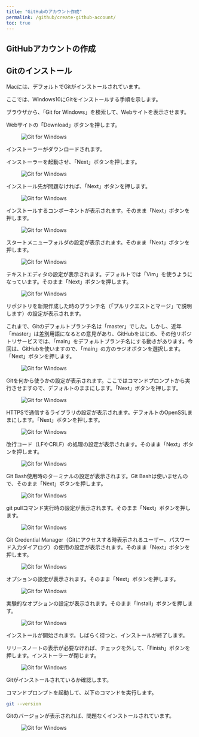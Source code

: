 ```yaml
---
title: "GitHubのアカウント作成"
permalink: /github/create-github-account/
toc: true
---
```

## GitHubアカウントの作成

## Gitのインストール

Macには、デフォルトでGitがインストールされています。

ここでは、Windows10にGitをインストールする手順を示します。

ブラウザから、「Git for Windows」を検索して、Webサイトを表示させます。

Webサイトの「Download」ボタンを押します。

<figure>
  <img src="{{ '/assets/images/github/02/git-for-windows.png' | relative_url }}" alt="Git for Windows" class="img_border">
</figure>

インストーラーがダウンロードされます。

インストーラーを起動させ、「Next」ボタンを押します。

<figure>
  <img src="{{ '/assets/images/github/02/git-installer1.png' | relative_url }}" alt="Git for Windows" class="img_border">
</figure>

インストール先が問題なければ、「Next」ボタンを押します。

<figure>
  <img src="{{ '/assets/images/github/02/git-installer2.png' | relative_url }}" alt="Git for Windows" class="img_border">
</figure>

インストールするコンポーネントが表示されます。そのまま「Next」ボタンを押します。

<figure>
  <img src="{{ '/assets/images/github/02/git-installer3.png' | relative_url }}" alt="Git for Windows" class="img_border">
</figure>

スタートメニューフォルダの設定が表示されます。そのまま「Next」ボタンを押します。

<figure>
  <img src="{{ '/assets/images/github/02/git-installer4.png' | relative_url }}" alt="Git for Windows" class="img_border">
</figure>

テキストエディタの設定が表示されます。デフォルトでは「Vim」を使うようになっています。そのまま「Next」ボタンを押します。

<figure>
  <img src="{{ '/assets/images/github/02/git-installer5.png' | relative_url }}" alt="Git for Windows" class="img_border">
</figure>

リポジトリを新規作成した時のブランチ名（「プルリクエストとマージ」で説明します）の設定が表示されます。

これまで、Gitのデフォルトブランチ名は「master」でした。しかし、近年「master」は差別用語になるとの意見があり、GitHubをはじめ、その他リポジトリサービスでは、「main」をデフォルトブランチ名にする動きがあります。今回は、GitHubを使いますので、「main」の方のラジオボタンを選択します。「Next」ボタンを押します。

<figure>
  <img src="{{ '/assets/images/github/02/git-installer6.png' | relative_url }}" alt="Git for Windows" class="img_border">
</figure>

Gitを何から使うかの設定が表示されます。ここではコマンドプロンプトから実行させますので、デフォルトのままにします。「Next」ボタンを押します。

<figure>
  <img src="{{ '/assets/images/github/02/git-installer7.png' | relative_url }}" alt="Git for Windows" class="img_border">
</figure>

HTTPSで通信するライブラリの設定が表示されます。デフォルトのOpenSSLままにします。「Next」ボタンを押します。

<figure>
  <img src="{{ '/assets/images/github/02/git-installer8.png' | relative_url }}" alt="Git for Windows" class="img_border">
</figure>

改行コード（LFやCRLF）の処理の設定が表示されます。そのまま「Next」ボタンを押します。

<figure>
  <img src="{{ '/assets/images/github/02/git-installer9.png' | relative_url }}" alt="Git for Windows" class="img_border">
</figure>

Git Bash使用時のターミナルの設定が表示されます。Git Bashは使いませんので、そのまま「Next」ボタンを押します。

<figure>
  <img src="{{ '/assets/images/github/02/git-installer10.png' | relative_url }}" alt="Git for Windows" class="img_border">
</figure>

git pullコマンド実行時の設定が表示されます。そのまま「Next」ボタンを押します。

<figure>
  <img src="{{ '/assets/images/github/02/git-installer11.png' | relative_url }}" alt="Git for Windows" class="img_border">
</figure>

Git Credential Manager（Gitにアクセスする時表示されるユーザー、パスワード入力ダイアログ）の使用の設定が表示されます。そのまま「Next」ボタンを押します。

<figure>
  <img src="{{ '/assets/images/github/02/git-installer12.png' | relative_url }}" alt="Git for Windows" class="img_border">
</figure>

オプションの設定が表示されます。そのまま「Next」ボタンを押します。

<figure>
  <img src="{{ '/assets/images/github/02/git-installer13.png' | relative_url }}" alt="Git for Windows" class="img_border">
</figure>

実験的なオプションの設定が表示されます。そのまま「Install」ボタンを押します。

<figure>
  <img src="{{ '/assets/images/github/02/git-installer14.png' | relative_url }}" alt="Git for Windows" class="img_border">
</figure>

インストールが開始されます。しばらく待つと、インストールが終了します。

リリースノートの表示が必要なければ、チェックを外して、「Finish」ボタンを押します。インストーラーが閉じます。

<figure>
  <img src="{{ '/assets/images/github/02/git-installer15.png' | relative_url }}" alt="Git for Windows" class="img_border">
</figure>

Gitがインストールされているか確認します。

コマンドプロンプトを起動して、以下のコマンドを実行します。

```bash
git --version
```

Gitのバージョンが表示されれば、問題なくインストールされています。

<figure>
  <img src="{{ '/assets/images/github/02/git-install-check.png' | relative_url }}" alt="Git for Windows" class="img_border">
</figure>
